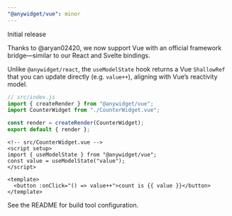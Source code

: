 ```yaml
---
"@anywidget/vue": minor
---
```


Initial release

Thanks to @aryan02420, we now support Vue with an official framework bridge—similar to our React and Svelte bindings.

Unlike `@anywidget/react`, the `useModelState` hook returns a Vue `ShallowRef` that you can update directly (e.g. `value++`), aligning with Vue’s reactivity model.

```javascript
// src/index.js
import { createRender } from "@anywidget/vue";
import CounterWidget from "./CounterWidget.vue";

const render = createRender(CounterWidget);
export default { render };
```

```vue
<!-- src/CounterWidget.vue -->
<script setup>
import { useModelState } from "@anywidget/vue";
const value = useModelState("value");
</script>

<template>
  <button :onClick="() => value++">count is {{ value }}</button>
</template>
```

See the README for build tool configuration.

